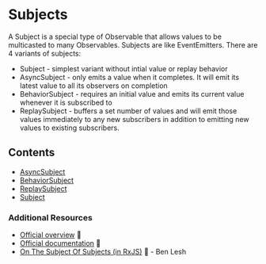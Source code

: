 # Subjects

A Subject is a special type of Observable that allows values to be multicasted to many Observables. Subjects are like EventEmitters.
There are 4 variants of subjects:

- Subject - simplest variant without intial value or replay behavior
- AsyncSubject - only emits a value when it completes. It will emit its latest value to all its observers on completion
- BehaviorSubject - requires an initial value and emits its current value whenever it is subscribed to
- ReplaySubject - buffers a set number of values and will emit those values immediately to any new subscribers in addition to emitting new values to existing subscribers.

## Contents

* [AsyncSubject](asyncsubject.md)
* [BehaviorSubject](behaviorsubject.md)
* [ReplaySubject](replaysubject.md)
* [Subject](subject.md)

### Additional Resources

* [Official overview](http://reactivex.io/rxjs/manual/overview.html#subject)
  :newspaper:
* [Official documentation](http://reactivex.io/documentation/subject.html)
  :newspaper:
* [On The Subject Of Subjects (in RxJS)](https://medium.com/@benlesh/on-the-subject-of-subjects-in-rxjs-2b08b7198b93)
  :newspaper: - Ben Lesh
